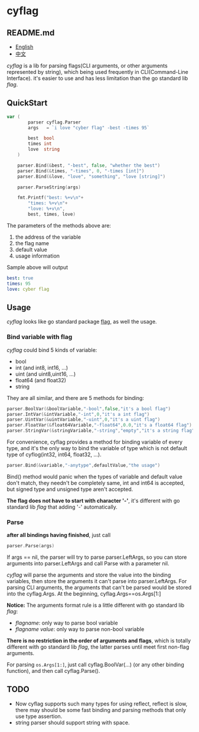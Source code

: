 # cyflag

## README.md
- [English](README.md)
- [中文](README.zh_CN.md)

*cyflag* is a lib for parsing flags(CLI arguments, or other arguments represented by string), which being used frequently in CLI(Command-Line Interface). it's easier to use and has less limitation than the go standard lib *flag*.

## QuickStart
```go
var (
		parser cyflag.Parser
		args   = `i love "cyber flag" -best -times 95`

		best  bool
		times int
		love  string
	)

	parser.Bind(&best, "-best", false, "whether the best")
	parser.Bind(&times, "-times", 0, "-times [int]")
	parser.Bind(&love, "love", "something", "love [string]")

	parser.ParseString(args)

	fmt.Printf("best: %+v\n"+
		"times: %+v\n"+
		"love: %+v\n",
		best, times, love)
```
The parameters of the methods above are:
1. the address of the variable
2. the flag name
3. default value
4. usage information

Sample above will output
```yaml
best: true
times: 95
love: cyber flag
```

## Usage

*cyflag* looks like go standard package [flag](https://golang.org/pkg/flag/), as well the usage.

### Bind variable with flag
*cyflag* could bind 5 kinds of variable:
- bool
- int (and int8, int16, ...)
- uint (and uint8,uint16, ...)
- float64 (and float32)
- string

They are all similar, and there are 5 methods for binding:
```go
parser.BoolVar(&boolVariable,"-bool",false,"it's a bool flag")
parser.IntVar(&intVariable,"-int",0,"it's a int flag")
parser.UintVar(&uintVariable,"-uint",0,"it's a uint flag")
parser.FloatVar(&float64Variable,"-float64",0.0,"it's a float64 flag")
parser.StringVar(&stringVariable,"-string","empty","it's a string flag")
```

For convenience, cyflag provides a method for binding variable of every type, and it's the only way to bind the variable of type which is not default type of cyflog(int32, int64, float32, ...).
```go
parser.Bind(&variable,"-anytype",defaultValue,"the usage")
```
Bind() method would panic when the types of variable and default value don't match, they needn't be completely same, int and int64 is accepted, but signed type and unsigned type aren't accepted.

**The flag does not have to start with character '-'**, it's different with go standard lib *flag* that adding '-' automatically.

### Parse
**after all bindings having finished**, just call
```go
parser.Parse(args)
```
If args == nil, the parser will try to parse parser.LeftArgs, so you can store arguments into parser.LeftArgs and call Parse with a parameter nil.

*cyflag* will parse the arguments and store the value into the binding variables, then store the arguments it can't parse into parser.LeftArgs. For parsing CLI arguments, the arguments that can't be parsed would be stored into the cyflag.Args. At the beginning, cyflag.Args==os.Args[1:]

**Notice:** The arguments format rule is a little different with go standard lib *flag*:
- *flagname*: only way to parse bool variable
- *flagname value*: only way to parse non-bool variable

**There is no restriction in the order of arguments and flags**, which is totally different with go standard lib *flag*, the latter parses until meet first non-flag arguments.

For parsing `os.Args[1:]`, just call cyflag.BoolVar(...) (or any other binding function), and then call cyflag.Parse().

## TODO
- Now cyflag supports such many types for using reflect, reflect is slow, there may should be some fast binding and parsing methods that only use type assertion.
- string parser should support string with space.